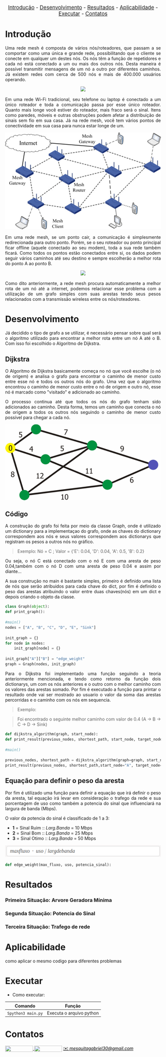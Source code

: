 
<p style="font-size:120%;" align="center">
    <a href="#problema">Introdução</a> -
    <a href="#desenvolvimento">Desenvolvimento</a> -
    <a href="#resultados">Resultados</a> -
    <a href="#aplicabilidade">Aplicabilidade</a> -
    <a href="#executar">Executar</a> -
    <a href="#contatos">Contatos</a>
</p>

# Introdução

<p align="justify">Uma rede mesh é composta de vários nós/roteadores, que passam a se comportar como uma única e grande rede, possibilitando que o cliente se conecte em qualquer um destes nós. Os nós têm a função de repetidores e cada nó está conectado a um ou mais dos outros nós. Desta maneira é possível transmitir mensagens de um nó a outro por diferentes caminhos. Já existem redes com cerca de 500 nós e mais de 400.000 usuários operando. </p>

<p align="center">
    <img src="https://cdn.ttgtmedia.com/rms/onlineImages/networking-wireless_mesh_mobile.jpg">
</p>

<p align="justify">Em uma rede Wi-Fi tradicional, seu telefone ou laptop é conectado a um único roteador e toda a comunicação passa por esse único roteador. Quanto mais longe você estiver do roteador, mais fraco será o sinal. Itens como paredes, móveis e outras obstruções podem afetar a distribuição de sinais sem fio em sua casa. Já na rede mesh, você tem vários pontos de conectividade em sua casa para nunca estar longe de um.</p>

<p align="center">
    <img src="/imgs/mesh.png">
</p>

<p align="justify"> Em uma rede mesh, se um ponto cair, a comunicação é simplesmente redirecionada para outro ponto. Porém, se o seu roteador ou ponto principal ficar offline (aquele conectado ao seu modem), toda a sua rede também ficará. Como todos os pontos estão conectados entre si, os dados podem seguir vários caminhos até seu destino⁠ e sempre escolherão a melhor rota do ponto A ao ponto B.</p>


<p align="center">
    <img src="https://silvernet.com/wp-content/uploads/2021/03/solutions-wireless-mesh-networks-2.gif">
</p>

<p align="justify"> Como dito anteriormente, a rede mesh procura automaticamente a melhor rota de um nó até a internet, podemos relacionar esse problema com a utilização de um grafo simples com suas arestas tendo seus pesos relacionados com a transmissão wireless entre os nós/roteadores. </p>
 

# Desenvolvimento

<p align="justify"> Já decidido o tipo de grafo a se utilizar, é necessário pensar sobre qual será o algoritmo utilizado para encontrar a melhor rota entre um nó A até o B. Com isso foi escolhido o Algoritmo de Dijkstra. </p>

## Dijkstra

<p align="justify">O Algoritmo de Dijkstra basicamente começa no nó que você escolhe (o nó de origem) e analisa o grafo para encontrar o caminho de menor custo entre esse nó e todos os outros nós do grafo. Uma vez que o algoritmo encontrou o caminho de menor custo entre o nó de origem e outro nó, esse nó é marcado como "visitado" e adicionado ao caminho.</p>

<p align="justify"> O processo continua até que todos os nós do grafo tenham sido adicionados ao caminho. Desta forma, temos um caminho que conecta o nó de origem a todos os outros nós seguindo o caminho de menor custo possível para chegar a cada nó.</p>

<p align="center">
    <img src="/imgs/Dijkstra.gif">
</p>


## Código 
<p align="justify">
A construção do grafo foi feita por meio da classe Graph, onde é utilizado um dictionary para a implementaçao do grafo, onde as chaves do dictionary correspondem aos nós e seus valores correspondem aos dictionarys que registram os pesos a outros nós no gráfico.</p>

>Exemplo: Nó = C ;
>Valor = {'E': 0.04, 'D': 0.04, 'A': 0.5, 'B': 0.2}

<p align="justify">Ou seja, o nó C está conectado com o nó E com uma aresta de peso 0.04,também com o nó D com uma aresta de peso 0.04 e assim por diante...</p>

<p align="justify">A sua construção no main é bastante simples, primeiro é definido uma lista de nós que serão atribuidos para cada chave do dict, por fim é definido o peso das arestas atribuindo o valor entre duas chaves(nós) em um dict e depois criando o objeto da classe.</p>

```py
class Graph(object):
def print_graph():

#main()
nodes = ["A", "B", "C", "D", "E", "Sink"]

init_graph = {}
for node in nodes:
    init_graph[node] = {}

init_graph["A"]["B"] = "edge_weight"
graph = Graph(nodes, init_graph)
```
<p align="justify"> Para o Dijkstra foi implementado uma função seguindo a teoria anteriormente mencionada, e tendo como retorno da função dois dictionarys, um com os nós anteriores e o outro com o melhor caminho com os valores das arestas somado. Por fim é executado a função para printar o resultado onde vai ser mostrado ao usuario o valor da soma das arestas percorridas e o caminho com os nós em sequencia. </p>

>Exemplo: 

>Foi encontrado o seguinte melhor caminho com valor de 0.4  (A -> B -> C -> D -> Sink)

```py
def dijkstra_algorithm(graph, start_node):
def print_result(previous_nodes, shortest_path, start_node, target_node):

#main()

previous_nodes, shortest_path = dijkstra_algorithm(graph=graph, start_node="A")
print_result(previous_nodes, shortest_path,start_node="A", target_node="Sink")
```

## Equação para definir o peso da aresta

<p align="justify"> Por fim é utilizado uma função para definir a equação que irá definir o peso da aresta, tal equação irá levar em consideração o trafego da rede e sua porcentagem de uso como também a potencia do sinal que influenciará na largura de banda (Mbps).</p>

O valor da potencia do sinal é classificado de 1 a 3:
+ **1** = Sinal Ruim :: *Larg.Banda* = 10 Mbps
+ **2** = Sinal Bom :: *Larg.Banda* = 25 Mbps
+ **3** = Sinal Otimo :: *Larg.Banda* = 50 Mbps

<p align="center">
    <img src="/imgs/equation.png">
</p>


```py
def edge_weight(max_fluxo, uso, potencia_sinal):
```

# Resultados
### Primeira Situação: Arvore Geradora Mínima

### Segunda Situação: Potencia do Sinal

### Terceira Situação: Trafego de rede


# Aplicabilidade
como aplicar o mesmo codigo para diferentes problemas

# Executar
* Como executar:

| Comando                |  Função                                                                                           |                     
| -----------------------| ------------------------------------------------------------------------------------------------- |
|  `Spython3 main.py`          | Executa o arquivo python       |


# Contatos

<div style="display: inline-block;">
<a href="https://t.me/mesquita776">
<img align="center" height="20px" width="90px" src="https://img.shields.io/badge/Telegram-2CA5E0?style=for-the-badge&logo=telegram&logoColor=white"/> 
</a>

<a href="https://www.linkedin.com/in/gabriel-mesquita-pereira-675946229/">
<img align="center" height="20px" width="90px" src="https://img.shields.io/badge/LinkedIn-0077B5?style=for-the-badge&logo=linkedin&logoColor=white"/>
</a>

</div>

<a style="color:black" href="mailto:michel@cefetmg.br?subject=[GitHub]%20Source%20Dynamic%20Lists">
✉️ <i>mesquitagabriel30@gmail.com</i>
</a>

<p> </p>